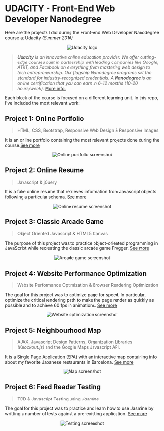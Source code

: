 

# UDACITY - Front-End Web Developer Nanodegree 


Here are the projects I did during the Front-end Web Developer Nanodegree course at Udacity _(Summer 2016)_ 

<p align="center">
	<img src="https://andreumasferrer.github.io/UDACITY_Front-end_Nanodegree/readme-assets/udacity-logo.png" border="0" alt="Udacity logo">
</p>

>_**Udacity** is an innovative online education provider. We offer cutting-edge courses built in partnership with leading companies like Google, AT&T, and Facebook on everything from mastering web design to tech entrepreneurship. Our flagship Nanodegree programs set the standard for industry-recognized credentials. A **Nanodegree** is an online certification that you can earn in 6-12 months (10-20 hours/week)._ [More info.](https://www.udacity.com)

Each block of the course is focused on a different learning unit. In this repo, I've included the most relevant work:


## Project 1: Online Portfolio 
> HTML, CSS, Bootstrap, Responsive Web Design & Responsive Images

It is an online portfolio containing the most relevant projects done during the course.[See more](https://github.com/andreumasferrer/UDACITY_Front-end_Nanodegree/tree/master/p1_portfolio_site) 

<p align="center">
		<img src="https://andreumasferrer.github.io/UDACITY_Front-end_Nanodegree/readme-assets/online-portfolio.jpg" alt="Online portfolio screenshot">
</p>



## Project 2: Online Resume
> Javascript & jQuery

It is a fake online resume that retrieves information from Javascript objects following a particular schema. [See more](https://github.com/andreumasferrer/UDACITY_Front-end_Nanodegree/tree/master/p2_online_resume) 


<p align="center">
		<img src="https://andreumasferrer.github.io/UDACITY_Front-end_Nanodegree/readme-assets/online-resume.jpg" alt="Online resume screenshot">
</p>


## Project 3: Classic Arcade Game
> Object Oriented Javascript & HTML5 Canvas

The purpose of this project was to practice object-oriented programming in JavaScript while recreating the classic arcade game Frogger. [See more](https://github.com/andreumasferrer/UDACITY_Front-end_Nanodegree/tree/master/p3_arcade_game) 


<p align="center">
		<img src="https://andreumasferrer.github.io/UDACITY_Front-end_Nanodegree/readme-assets/arcade-game.jpg" alt="Arcade game screenshot">
</p>


## Project 4: Website Performance Optimization
> Website Performance Optimization & Browser Rendering Optimization

The goal for this project was to optimize page for speed. In particular, optimize the critical rendering path to make the page render as quickly as possible and to achieve 60 fps in animations. [See more](https://github.com/andreumasferrer/UDACITY_Front-end_Nanodegree/tree/master/p4_website_optimization) 


<p align="center">
		<img src="https://andreumasferrer.github.io/UDACITY_Front-end_Nanodegree/readme-assets/weboptim.jpg" alt="Website optimization screenshot">
</p>


## Project 5: Neighbourhood Map
> AJAX, Javascript Design Patterns, Organization Libraries _(Knockout.js)_ and the Google Maps Javascript API.

It is a Single Page Application (SPA) with an interactive map containing info about my favorite Japanese restaurants in Barcelona. [See more](https://github.com/andreumasferrer/UDACITY_Front-end_Nanodegree/tree/master/p5_neighbourhood_map) 


<p align="center">
		<img src="https://andreumasferrer.github.io/UDACITY_Front-end_Nanodegree/readme-assets/map.jpg" alt="Map screenshot">
</p>


## Project 6: Feed Reader Testing
> TDD & Javascript Testing using _Jasmine_ 

The goal for this project was to practice and learn how to use Jasmine by writting a number of tests against a pre-existing application. [See more](https://github.com/andreumasferrer/UDACITY_Front-end_Nanodegree/tree/master/p6_feedreader_testing) 


<p align="center">
		<img src="https://andreumasferrer.github.io/UDACITY_Front-end_Nanodegree/readme-assets/feed_reader.jpg" alt="Testing screenshot">
</p>
